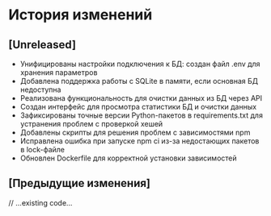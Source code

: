 # История изменений

## [Unreleased]
- Унифицированы настройки подключения к БД: создан файл .env для хранения параметров
- Добавлена поддержка работы с SQLite в памяти, если основная БД недоступна
- Реализована функциональность для очистки данных из БД через API
- Создан интерфейс для просмотра статистики БД и очистки данных
- Зафиксированы точные версии Python-пакетов в requirements.txt для устранения проблем с проверкой хешей
- Добавлены скрипты для решения проблем с зависимостями npm
- Исправлена ошибка при запуске npm ci из-за недостающих пакетов в lock-файле
- Обновлен Dockerfile для корректной установки зависимостей

## [Предыдущие изменения]
// ...existing code...
